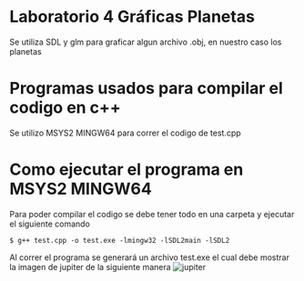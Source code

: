 # Laboratorio 4 Gráficas Planetas
Se utiliza SDL y glm para graficar algun archivo .obj, en nuestro caso los planetas
# Programas usados para compilar el codigo en c++
Se utilizo MSYS2 MINGW64 para correr el codigo de test.cpp
# Como ejecutar el programa en MSYS2 MINGW64
Para poder compilar el codigo se debe tener todo en una carpeta y ejecutar el siguiente comando
```shell
$ g++ test.cpp -o test.exe -lmingw32 -lSDL2main -lSDL2
```
Al correr el programa se generará un archivo test.exe el cual debe mostrar la imagen de jupiter de la  siguiente manera
![jupiter](https://github.com/GarciaAlegria/Laboratorio4_planetas/assets/84537086/34bc4d32-ed4f-4a41-aba5-5da1f1f6f480)
